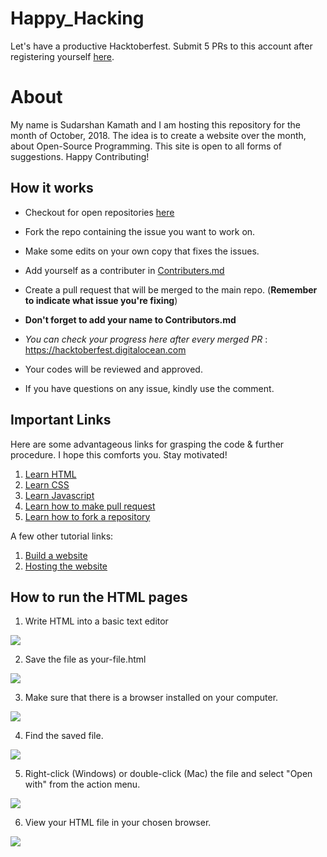 # Happy_Hacking
Let's have a productive Hacktoberfest. Submit 5 PRs to this account after registering yourself [here](https://hacktoberfest.digitalocean.com/).

# About
My name is Sudarshan Kamath and I am hosting this repository for the month of October, 2018. The idea is to create a website over the month, about Open-Source Programming. This site is open to all forms of suggestions. Happy Contributing!

## How it works
- Checkout for open repositories [here](https://github.com/search?q=label:hacktoberfest+state:open+type:issue)

- Fork the repo containing the issue you want to work on.

- Make some edits on your own copy that fixes the issues.

- Add yourself as a contributer in [Contributers.md](https://github.com/sudz123/Happy_Hacking/blob/master/Contributors.md)

- Create a pull request that will be merged to the main repo.
(**Remember to indicate what issue you're fixing**)

- **Don't forget to add your name to Contributors.md**

- *You can check your progress here after every merged PR* : https://hacktoberfest.digitalocean.com

- Your codes will be reviewed and approved.

- If you have questions on any issue, kindly use the comment.

## Important Links

Here are some advantageous links for grasping the code & further procedure. I hope this comforts you. Stay motivated!

1. [Learn HTML](https://www.w3schools.com/html/)
2. [Learn CSS](https://www.w3schools.com/Css/)
3. [Learn Javascript](https://www.w3schools.com/js/)
4. [Learn how to make pull request](https://help.github.com/articles/creating-a-pull-request/)
5. [Learn how to fork a repository](https://help.github.com/articles/fork-a-repo/)

A few other tutorial links:

1. [Build a website](https://www.w3schools.com/howto/howto_website.asp)
2. [Hosting the website](https://gist.github.com/TylerFisher/6127328)

## How to run the HTML pages

1. Write HTML into a basic text editor

![ ](https://www.wikihow.com/images/thumb/f/fc/Run-a-HTML-File-Step-2-Version-3.jpg/aid2609617-v4-728px-Run-a-HTML-File-Step-2-Version-3.jpg.webp)

2. Save the file as your-file.html

![ ](https://www.wikihow.com/images/thumb/f/ff/Run-a-HTML-File-Step-3-Version-3.jpg/aid2609617-v4-728px-Run-a-HTML-File-Step-3-Version-3.jpg.webp)

3. Make sure that there is a browser installed on your computer.

![ ](https://www.wikihow.com/images/thumb/1/1e/Run-a-HTML-File-Step-4-Version-3.jpg/aid2609617-v4-728px-Run-a-HTML-File-Step-4-Version-3.jpg.webp)

4. Find the saved file.

![ ](https://www.wikihow.com/images/thumb/9/92/Run-a-HTML-File-Step-5-Version-3.jpg/aid2609617-v4-728px-Run-a-HTML-File-Step-5-Version-3.jpg.webp)

5. Right-click (Windows) or double-click (Mac) the file and select "Open with" from the action menu. 

![ ](https://www.wikihow.com/images/thumb/2/2a/Run-a-HTML-File-Step-6-Version-3.jpg/aid2609617-v4-728px-Run-a-HTML-File-Step-6-Version-3.jpg.webp)

6. View your HTML file in your chosen browser.

![ ](https://www.wikihow.com/images/thumb/9/97/Run-a-HTML-File-Step-7.jpg/aid2609617-v4-728px-Run-a-HTML-File-Step-7.jpg.webp)

